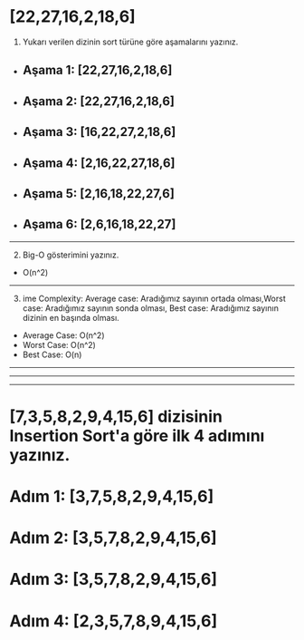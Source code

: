 # [22,27,16,2,18,6]
1. Yukarı verilen dizinin sort türüne göre aşamalarını yazınız.

* ## Aşama 1: [**22**,27,16,2,18,6]
* ## Aşama 2: [22,**27**,16,2,18,6]
* ## Aşama 3: [**16**,22,27,2,18,6]
* ## Aşama 4: [**2**,16,22,27,18,6]
* ## Aşama 5: [2,16,**18**,22,27,6]
* ## Aşama 6: [2,**6**,16,18,22,27]
---

2. Big-O gösterimini yazınız.

* O(n^2)
---

3. ime Complexity: Average case: Aradığımız sayının ortada olması,Worst case: Aradığımız sayının sonda olması, Best case: Aradığımız sayının dizinin en başında olması.

* Average Case: O(n^2)
* Worst Case: O(n^2)
* Best Case: O(n)
---
---
---
# [7,3,5,8,2,9,4,15,6] dizisinin Insertion Sort'a göre ilk 4 adımını yazınız.

 # Adım 1: [3,7,5,8,2,9,4,15,6]
 # Adım 2: [3,5,7,8,2,9,4,15,6]
 # Adım 3: [3,5,7,8,2,9,4,15,6]
 # Adım 4: [2,3,5,7,8,9,4,15,6]

